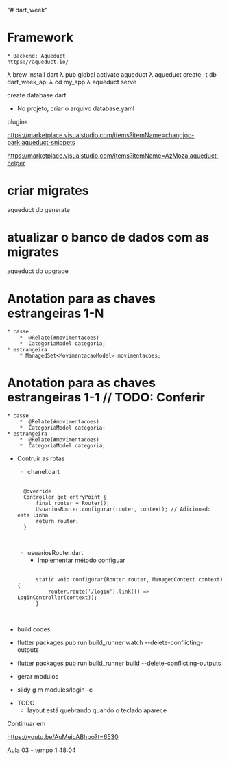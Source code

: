 "# dart_week" 



# Framework
    * Backend: Aqueduct
    https://aqueduct.io/


λ brew install dart
λ pub global activate aqueduct
λ aqueduct create -t db dart_week_api
λ cd my_app
λ aqueduct serve


create database dart

* No projeto, criar o arquivo
    database.yaml


plugins

https://marketplace.visualstudio.com/items?itemName=changjoo-park.aqueduct-snippets

https://marketplace.visualstudio.com/items?itemName=AzMoza.aqueduct-helper




# criar migrates
aqueduct db generate

# atualizar o banco de dados com as migrates
aqueduct db upgrade




# Anotation para as chaves estrangeiras 1-N
    * casse
        *  @Relate(#movimentacoes)
        *  CategoriaModel categoria;
    * estrangeira
        * ManagedSet<MovimentacaoModel> movimentacoes;



# Anotation para as chaves estrangeiras 1-1  // TODO: Conferir
    * casse
        *  @Relate(#movimentacoes)
        *  CategoriaModel categoria;
    * estrangeira
        *  @Relate(#movimentacoes)
        *  CategoriaModel categoria;


* Contruir as rotas
    * chanel.dart
    <pre>
    <code>
    @override
    Controller get entryPoint {
        final router = Router();
        UsuariosRouter.configurar(router, context); // Adicionado esta linha
        return router;
    }
    </code>
    </pre>

            

    *  usuariosRouter.dart
        * Implementar método configuar
    <pre>
        <code>
        static void configurar(Router router, ManagedContext context) {
            router.route('/login').link(() => LoginController(context));
        }
        </code>
    </pre>
            


* build codes

- flutter packages pub run build_runner watch --delete-conflicting-outputs

- flutter packages pub run build_runner build --delete-conflicting-outputs

* gerar modulos 

- slidy g m modules/login -c

* TODO
    * layout está quebrando quando o teclado aparece

Continuar em 

https://youtu.be/AuMeicABhpo?t=6530

Aula 03 - tempo 1:48:04
